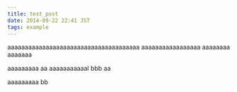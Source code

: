 ```yaml
---
title: test_post
date: 2014-09-22 22:41 JST
tags: example
---
```


aaaaaaaaaaaaaaaaaaaaaaaaaaaaaaaaaaaaaa
aaaaaaaaaaaaaaaaa
aaaaaaaa
aaaaaaa

aaaaaaaaa
aa
aaaaaaaaaaal
bbb
aa

aaaaaaaaa
bb
